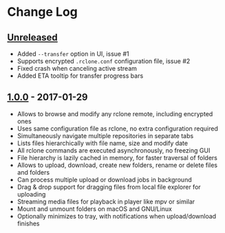 # Change Log

## [Unreleased]
- Added `--transfer` option in UI, issue #1
- Supports encrypted `.rclone.conf` configuration file, issue #2
- Fixed crash when canceling active stream
- Added ETA tooltip for transfer progress bars

## [1.0.0] - 2017-01-29
- Allows to browse and modify any rclone remote, including encrypted ones
- Uses same configuration file as rclone, no extra configuration required
- Simultaneously navigate multiple repositories in separate tabs
- Lists files hierarchically with file name, size and modify date
- All rclone commands are executed asynchronously, no freezing GUI
- File hierarchy is lazily cached in memory, for faster traversal of folders
- Allows to upload, download, create new folders, rename or delete files and folders
- Can process multiple upload or download jobs in background
- Drag & drop support for dragging files from local file explorer for uploading
- Streaming media files for playback in player like mpv or similar
- Mount and unmount folders on macOS and GNU/Linux
- Optionally minimizes to tray, with notifications when upload/download finishes

[Unreleased]: https://github.com/mmozeiko/RcloneBrowser/compare/1.0.0...HEAD
[1.0.0]: https://github.com/mmozeiko/RcloneBrowser/releases/tag/1.0.0
